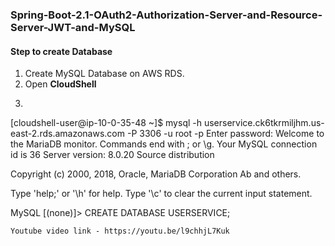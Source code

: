 ### Spring-Boot-2.1-OAuth2-Authorization-Server-and-Resource-Server-JWT-and-MySQL

#### Step to create Database
1. Create MySQL Database on AWS RDS.
2. Open **CloudShell**
3. ```SQL
[cloudshell-user@ip-10-0-35-48 ~]$ mysql -h userservice.ck6tkrmiljhm.us-east-2.rds.amazonaws.com -P 3306 -u root -p
Enter password: 
Welcome to the MariaDB monitor.  Commands end with ; or \g.
Your MySQL connection id is 36
Server version: 8.0.20 Source distribution

Copyright (c) 2000, 2018, Oracle, MariaDB Corporation Ab and others.

Type 'help;' or '\h' for help. Type '\c' to clear the current input statement.

MySQL [(none)]> CREATE DATABASE USERSERVICE;
```
Youtube video link - https://youtu.be/l9chhjL7Kuk
